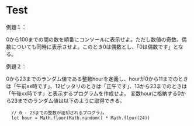 # Test

例題１：

0から100までの間の数を順番にコンソールに表示せよ。ただし数値の奇数、偶数についても同時に表示させよ。このとき0は偶数とし、「0は偶数です」となる。

例題２：

0から23までのランダム値である整数hourを定義し、hourが0から11までのときは「午前xx時です」、12ピッタリのときは「正午です」、13から23までのときは「午後xx時です」と表示するプログラムを作成せよ。
変数hourに格納する0から23までのランダム値は以下のように取得できる。
```
  // 0 - 23までの整数が返却されるプログラム
  let hour = Math.floor(Math.random() * Math.floor(24))
```
